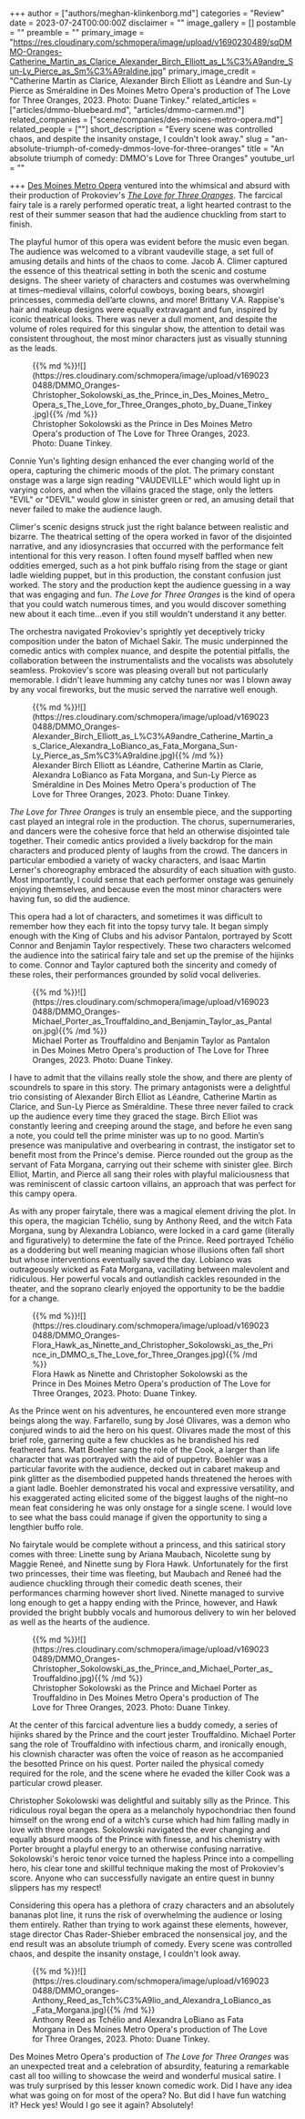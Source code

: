 +++
author = ["authors/meghan-klinkenborg.md"]
categories = "Review"
date = 2023-07-24T00:00:00Z
disclaimer = ""
image_gallery = []
postamble = ""
preamble = ""
primary_image = "https://res.cloudinary.com/schmopera/image/upload/v1690230489/sqDMMO-Oranges-Catherine_Martin_as_Clarice_Alexander_Birch_Elliott_as_L%C3%A9andre_Sun-Ly_Pierce_as_Sm%C3%A9raldine.jpg"
primary_image_credit = "Catherine Martin as Clarice, Alexander Birch Elliott as Léandre and Sun-Ly Pierce as Sméraldine in Des Moines Metro Opera's production of The Love for Three Oranges, 2023. Photo: Duane Tinkey."
related_articles = ["articles/dmmo-bluebeard.md", "articles/dmmo-carmen.md"]
related_companies = ["scene/companies/des-moines-metro-opera.md"]
related_people = [""]
short_description = "Every scene was controlled chaos, and despite the insanity onstage, I couldn't look away."
slug = "an-absolute-triumph-of-comedy-dmmos-love-for-three-oranges"
title = "An absolute triumph of comedy: DMMO's Love for Three Oranges"
youtube_url = ""

+++
[Des Moines Metro Opera](/scene/companies/des-moines-metro-opera/) ventured into the whimsical and absurd with their production of Prokoviev's [_The Love for Three Oranges_](https://desmoinesmetroopera.org/productions/oranges/). The farcical fairy tale is a rarely performed operatic treat, a light hearted contrast to the rest of their summer season that had the audience chuckling from start to finish.

The playful humor of this opera was evident before the music even began. The audience was welcomed to a vibrant vaudeville stage, a set full of amusing details and hints of the chaos to come. Jacob A. Climer captured the essence of this theatrical setting in both the scenic and costume designs. The sheer variety of characters and costumes was overwhelming at times–medieval villains, colorful cowboys, boxing bears, showgirl princesses, commedia dell’arte clowns, and more! Brittany V.A. Rappise's hair and makeup designs were equally extravagant and fun, inspired by iconic theatrical looks. There was never a dull moment, and despite the volume of roles required for this singular show, the attention to detail was consistent throughout, the most minor characters just as visually stunning as the leads.

<figure data-type="image">{{% md %}}![](https://res.cloudinary.com/schmopera/image/upload/v1690230488/DMMO_Oranges-Christopher_Sokolowski_as_the_Prince_in_Des_Moines_Metro_Opera_s_The_Love_for_Three_Oranges_photo_by_Duane_Tinkey.jpg){{% /md %}}

<figcaption>Christopher Sokolowski as the Prince in Des Moines Metro Opera's production of The Love for Three Oranges, 2023. Photo: Duane Tinkey.</figcaption>  
</figure>

Connie Yun's lighting design enhanced the ever changing world of the opera, capturing the chimeric moods of the plot. The primary constant onstage was a large sign reading "VAUDEVILLE" which would light up in varying colors, and when the villains graced the stage, only the letters "EVIL" or "DEVIL" would glow in sinister green or red, an amusing detail that never failed to make the audience laugh. 

Climer's scenic designs struck just the right balance between realistic and bizarre. The theatrical setting of the opera worked in favor of the disjointed narrative, and any idiosyncrasies that occurred with the performance felt intentional for this very reason. I often found myself baffled when new oddities emerged, such as a hot pink buffalo rising from the stage or giant ladle wielding puppet, but in this production, the constant confusion just worked. The story and the production kept the audience guessing in a way that was engaging and fun. _The Love for Three Oranges_ is the kind of opera that you could watch numerous times, and you would discover something new about it each time…even if you still wouldn't understand it any better.

The orchestra navigated Prokoviev's sprightly yet deceptively tricky composition under the baton of Michael Sakir. The music underpinned the comedic antics with complex nuance, and despite the potential pitfalls, the collaboration between the instrumentalists and the vocalists was absolutely seamless. Prokoviev's score was pleasing overall but not particularly memorable. I didn't leave humming any catchy tunes nor was I blown away by any vocal fireworks, but the music served the narrative well enough.

<figure data-type="image">{{% md %}}![](https://res.cloudinary.com/schmopera/image/upload/v1690230488/DMMO_Oranges-Alexander_Birch_Elliott_as_L%C3%A9andre_Catherine_Martin_as_Clarice_Alexandra_LoBianco_as_Fata_Morgana_Sun-Ly_Pierce_as_Sm%C3%A9raldine.jpg){{% /md %}}

<figcaption>Alexander Birch Elliott as Léandre, Catherine Martin as Clarie, Alexandra LoBianco as Fata Morgana, and Sun-Ly Pierce as Sméraldine in Des Moines Metro Opera's production of The Love for Three Oranges, 2023. Photo: Duane Tinkey.</figcaption>  
</figure>

_The Love for Three Oranges_ is truly an ensemble piece, and the supporting cast played an integral role in the production. The chorus, supernumeraries, and dancers were the cohesive force that held an otherwise disjointed tale together. Their comedic antics provided a lively backdrop for the main characters and produced plenty of laughs from the crowd. The dancers in particular embodied a variety of wacky characters, and Isaac Martin Lerner's choreography embraced the absurdity of each situation with gusto. Most importantly, I could sense that each performer onstage was genuinely enjoying themselves, and because even the most minor characters were having fun, so did the audience.

This opera had a lot of characters, and sometimes it was difficult to remember how they each fit into the topsy turvy tale. It began simply enough with the King of Clubs and his advisor Pantalon, portrayed by Scott Connor and Benjamin Taylor respectively. These two characters welcomed the audience into the satirical fairy tale and set up the premise of the hijinks to come. Connor and Taylor captured both the sincerity and comedy of these roles, their performances grounded by solid vocal deliveries. 

<figure data-type="image">{{% md %}}![](https://res.cloudinary.com/schmopera/image/upload/v1690230488/DMMO_Oranges-Michael_Porter_as_Trouffaldino_and_Benjamin_Taylor_as_Pantalon.jpg){{% /md %}}

<figcaption>Michael Porter as Trouffaldino and Benjamin Taylor as Pantalon in Des Moines Metro Opera's production of The Love for Three Oranges, 2023. Photo: Duane Tinkey.</figcaption>  
</figure>

I have to admit that the villains really stole the show, and there are plenty of scoundrels to spare in this story. The primary antagonists were a delightful trio consisting of Alexander Birch Elliot as Léandre, Catherine Martin as Clarice, and Sun-Ly Pierce as Sméraldine. These three never failed to crack up the audience every time they graced the stage. Birch Elliot was constantly leering and creeping around the stage, and before he even sang a note, you could tell the prime minister was up to no good. Martin’s presence was manipulative and overbearing in contrast, the instigator set to benefit most from the Prince's demise. Pierce rounded out the group as the servant of Fata Morgana, carrying out their scheme with sinister glee. Birch Elliot, Martin, and Pierce all sang their roles with playful maliciousness that was reminiscent of classic cartoon villains, an approach that was perfect for this campy opera.

As with any proper fairytale, there was a magical element driving the plot. In this opera, the magician Tchélio, sung by Anthony Reed, and the witch Fata Morgana, sung by Alexandra Lobianco, were locked in a card game (literally and figuratively) to determine the fate of the Prince. Reed portrayed Tchélio as a doddering but well meaning magician whose illusions often fall short but whose interventions eventually saved the day. Lobianco was outrageously wicked as Fata Morgana, vacillating between malevolent and ridiculous. Her powerful vocals and outlandish cackles resounded in the theater, and the soprano clearly enjoyed the opportunity to be the baddie for a change.

<figure data-type="image">{{% md %}}![](https://res.cloudinary.com/schmopera/image/upload/v1690230488/DMMO_Oranges-Flora_Hawk_as_Ninette_and_Christopher_Sokolowski_as_the_Prince_in_DMMO_s_The_Love_for_Three_Oranges.jpg){{% /md %}}

<figcaption>Flora Hawk as Ninette and Christopher Sokolowski as the Prince in Des Moines Metro Opera's production of The Love for Three Oranges, 2023. Photo: Duane Tinkey.</figcaption>  
</figure>

As the Prince went on his adventures, he encountered even more strange beings along the way. Farfarello, sung by José Olivares, was a demon who conjured winds to aid the hero on his quest. Olivares made the most of this brief role, garnering quite a few chuckles as he brandished his red feathered fans. Matt Boehler sang the role of the Cook, a larger than life character that was portrayed with the aid of puppetry. Boehler was a particular favorite with the audience, decked out in cabaret makeup and pink glitter as the disembodied puppeted hands threatened the heroes with a giant ladle. Boehler demonstrated his vocal and expressive versatility, and his exaggerated acting elicited some of the biggest laughs of the night–no mean feat considering he was only onstage for a single scene. I would love to see what the bass could manage if given the opportunity to sing a lengthier buffo role.

No fairytale would be complete without a princess, and this satirical story comes with three: Linette sung by Ariana Maubach, Nicolette sung by Maggie Reneé, and Ninette sung by Flora Hawk. Unfortunately for the first two princesses, their time was fleeting, but Maubach and Reneé had the audience chuckling through their comedic death scenes, their performances charming however short lived. Ninette managed to survive long enough to get a happy ending with the Prince, however, and Hawk provided the bright bubbly vocals and humorous delivery to win her beloved as well as the hearts of the audience. 

<figure data-type="image">{{% md %}}![](https://res.cloudinary.com/schmopera/image/upload/v1690230489/DMMO_Oranges-Christopher_Sokolowski_as_the_Prince_and_Michael_Porter_as_Trouffaldino.jpg){{% /md %}}

<figcaption>Christopher Sokolowski as the Prince and Michael Porter as Trouffaldino in Des Moines Metro Opera's production of The Love for Three Oranges, 2023. Photo: Duane Tinkey.</figcaption>  
</figure>

At the center of this farcical adventure lies a buddy comedy, a series of hijinks shared by the Prince and the court jester Trouffaldino. Michael Porter sang the role of Trouffaldino with infectious charm, and ironically enough, his clownish character was often the voice of reason as he accompanied the besotted Prince on his quest. Porter nailed the physical comedy required for the role, and the scene where he evaded the killer Cook was a particular crowd pleaser. 

Christopher Sokolowski was delightful and suitably silly as the Prince. This ridiculous royal began the opera as a melancholy hypochondriac then found himself on the wrong end of a witch’s curse which had him falling madly in love with three oranges. Sokolowski navigated the ever changing and equally absurd moods of the Prince with finesse, and his chemistry with Porter brought a playful energy to an otherwise confusing narrative. Sokolowski's heroic tenor voice turned the hapless Prince into a compelling hero, his clear tone and skillful technique making the most of Prokoviev's score. Anyone who can successfully navigate an entire quest in bunny slippers has my respect!

Considering this opera has a plethora of crazy characters and an absolutely bananas plot line, it runs the risk of overwhelming the audience or losing them entirely. Rather than trying to work against these elements, however, stage director Chas Rader-Shieber embraced the nonsensical joy, and the end result was an absolute triumph of comedy. Every scene was controlled chaos, and despite the insanity onstage, I couldn't look away.

<figure data-type="image">{{% md %}}![](https://res.cloudinary.com/schmopera/image/upload/v1690230488/DMMO_oranges-Anthony_Reed_as_Tch%C3%A9lio_and_Alexandra_LoBianco_as_Fata_Morgana.jpg){{% /md %}}

<figcaption>Anthony Reed as Tchélio and Alexandra LoBiano as Fata Morgana in Des Moines Metro Opera's production of The Love for Three Oranges, 2023. Photo: Duane Tinkey.</figcaption>  
</figure>

Des Moines Metro Opera's production of _The Love for Three Oranges_ was an unexpected treat and a celebration of absurdity, featuring a remarkable cast all too willing to showcase the weird and wonderful musical satire. I was truly surprised by this lesser known comedic work. Did I have any idea what was going on for most of the opera? No. But did I have fun watching it? Heck yes! Would I go see it again? Absolutely!